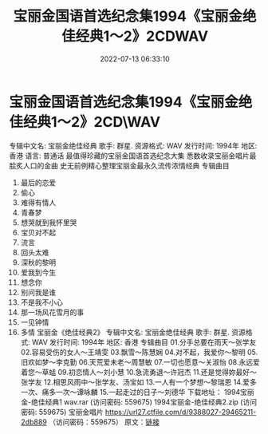 ﻿---
title: 宝丽金国语首选纪念集1994《宝丽金绝佳经典1～2》2CDWAV
date: 2022-07-13 06:33:10
categories: WAV车载音乐、镜像
tags: 华语中文
---
# 宝丽金国语首选纪念集1994《宝丽金绝佳经典1～2》2CD\WAV

专辑中文名: 宝丽金绝佳经典
歌手: 群星.
资源格式: WAV
发行时间: 1994年
地区: 香港
语言: 普通话
最值得珍藏的宝丽金国语首选纪念大集
悉数收录宝丽金唱片最脍炙人口的金曲
史无前例精心整理宝丽金最永久流传浓情经典
专辑曲目
01. 最后的恋爱
02. 偷心
03. 难得有情人
04. 青春梦
05. 想哭就到我怀里哭
06. 宝贝对不起
07. 流言
08. 回头太难
09. 深秋的黎明
10. 爱我到今生
11. 想念你
12. 别问我是谁
13. 不是我不小心
14. 那一场风花雪月的事
15. 一见钟情
16. 多情
宝丽金《绝佳经典2》
专辑中文名: 宝丽金绝佳经典
歌手: 群星.
资源格式: WAV
发行时间: 1994年
地区: 香港
专辑曲目
01.分手总要在雨天～张学友
02.容易受伤的女人～王靖雯
03.飘雪～陈慧娴
04.对不起，我爱你～黎明
05.旧欢如梦～李克勤
06.天荒爱未老～周慧敏
07.一切也愿意～关淑怡
08.永远爱着您～草蜢
09.初恋情人～刘小慧
10.急流勇退～许冠杰
11.还是觉得妳最好～张学友
12.相思风雨中～张学友、汤宝如
13.一人有一个梦想～黎瑞恩
14.爱多一次、痛多一次～谭咏麟
15.一起走过的日子～刘德华
下载地址：
1994宝丽金-绝佳经典1 wav.rar (访问密码: 559675)
1994宝丽金-绝佳经典2.zip (访问密码: 559675)
宝丽金唱片
https://url27.ctfile.com/d/9388027-29465211-2db889
（访问密码：559675）
原文：[链接](https://blog.sina.com.cn/s/blog_1647c7e7601030ybt.html)
